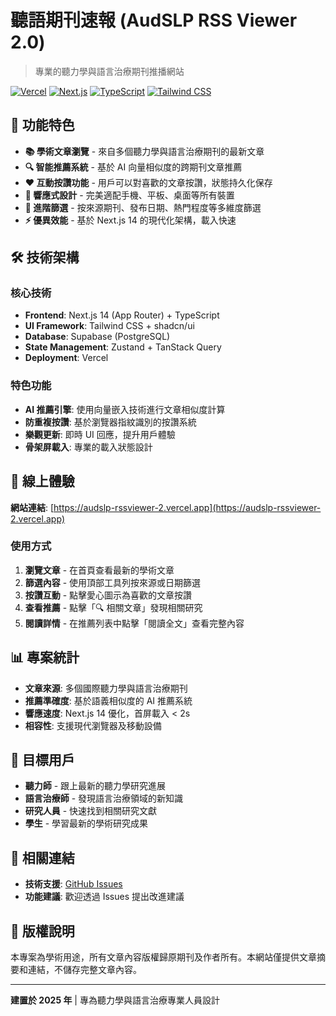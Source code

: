 # 聽語期刊速報 (AudSLP RSS Viewer 2.0)

> 專業的聽力學與語言治療期刊推播網站

[![Vercel](https://img.shields.io/badge/Deployed%20on-Vercel-black?logo=vercel)](https://audslp-rssviewer-2.vercel.app)
[![Next.js](https://img.shields.io/badge/Next.js-14-black?logo=next.js)](https://nextjs.org/)
[![TypeScript](https://img.shields.io/badge/TypeScript-5-blue?logo=typescript)](https://www.typescriptlang.org/)
[![Tailwind CSS](https://img.shields.io/badge/Tailwind-CSS-38B2AC?logo=tailwind-css)](https://tailwindcss.com/)

## 🌟 功能特色

- **📚 學術文章瀏覽** - 來自多個聽力學與語言治療期刊的最新文章
- **🔍 智能推薦系統** - 基於 AI 向量相似度的跨期刊文章推薦
- **❤️ 互動按讚功能** - 用戶可以對喜歡的文章按讚，狀態持久化保存
- **📱 響應式設計** - 完美適配手機、平板、桌面等所有裝置
- **🎯 進階篩選** - 按來源期刊、發布日期、熱門程度等多維度篩選
- **⚡ 優異效能** - 基於 Next.js 14 的現代化架構，載入快速

## 🛠 技術架構

### 核心技術
- **Frontend**: Next.js 14 (App Router) + TypeScript
- **UI Framework**: Tailwind CSS + shadcn/ui
- **Database**: Supabase (PostgreSQL)
- **State Management**: Zustand + TanStack Query
- **Deployment**: Vercel

### 特色功能
- **AI 推薦引擎**: 使用向量嵌入技術進行文章相似度計算
- **防重複按讚**: 基於瀏覽器指紋識別的按讚系統
- **樂觀更新**: 即時 UI 回應，提升用戶體驗
- **骨架屏載入**: 專業的載入狀態設計

## 🚀 線上體驗

**網站連結**: [https://audslp-rssviewer-2.vercel.app](https://audslp-rssviewer-2.vercel.app)

### 使用方式
1. **瀏覽文章** - 在首頁查看最新的學術文章
2. **篩選內容** - 使用頂部工具列按來源或日期篩選
3. **按讚互動** - 點擊愛心圖示為喜歡的文章按讚
4. **查看推薦** - 點擊「🔍 相關文章」發現相關研究
5. **閱讀詳情** - 在推薦列表中點擊「閱讀全文」查看完整內容

## 📊 專案統計

- **文章來源**: 多個國際聽力學與語言治療期刊
- **推薦準確度**: 基於語義相似度的 AI 推薦系統
- **響應速度**: Next.js 14 優化，首屏載入 < 2s
- **相容性**: 支援現代瀏覽器及移動設備

## 🎯 目標用戶

- **聽力師** - 跟上最新的聽力學研究進展
- **語言治療師** - 發現語言治療領域的新知識
- **研究人員** - 快速找到相關研究文獻
- **學生** - 學習最新的學術研究成果

## 🔗 相關連結

- **技術支援**: [GitHub Issues](https://github.com/your-username/audslp-rssviewer-2/issues)
- **功能建議**: 歡迎透過 Issues 提出改進建議

## 📝 版權說明

本專案為學術用途，所有文章內容版權歸原期刊及作者所有。本網站僅提供文章摘要和連結，不儲存完整文章內容。

---

**建置於 2025 年** | 專為聽力學與語言治療專業人員設計